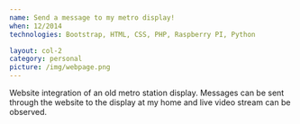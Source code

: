 ```yaml
---
name: Send a message to my metro display!
when: 12/2014
technologies: Bootstrap, HTML, CSS, PHP, Raspberry PI, Python

layout: col-2
category: personal
picture: /img/webpage.png
---
```


Website integration of an old metro station display. Messages can be sent through the website to the display at my home and live video stream can be observed.